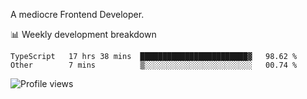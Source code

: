 A mediocre Frontend Developer.

📊 Weekly development breakdown
<!--START_SECTION:waka-->

```text
TypeScript   17 hrs 38 mins  ████████████████████████▓   98.62 %
Other        7 mins          ▒░░░░░░░░░░░░░░░░░░░░░░░░   00.74 %
```

<!--END_SECTION:waka-->

<img src="https://gpvc.arturio.dev/iqbalfasri" alt="Profile views"/>
